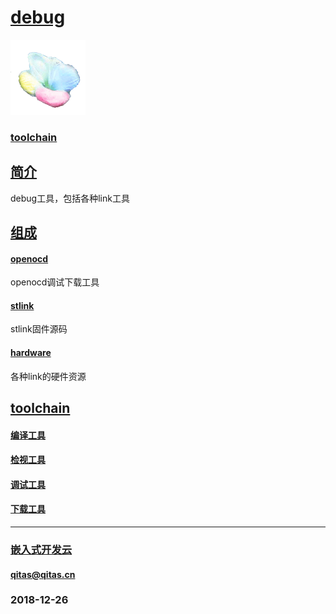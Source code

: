 ﻿# [debug](https://github.com/mcuyun/debug) 

[![sites](mcuyun/mcuyun.png)](http://www.mcuyun.com)

### [toolchain](https://github.com/mcuyun/toolchain) 

## [简介](https://github.com/mcuyun/debug/wiki) 

debug工具，包括各种link工具

## [组成](mcuyun/) 

#### [openocd](openocd/)

openocd调试下载工具 

#### [stlink](stlink/)

stlink固件源码

#### [hardware](hardware/)

各种link的硬件资源

## [toolchain](https://github.com/mcuyun/toolchain) 

#### [编译工具](https://github.com/mcuyun/compile)

#### [检视工具](https://github.com/mcuyun/lint)

#### [调试工具](https://github.com/mcuyun/debug)

#### [下载工具](https://github.com/mcuyun/flash)


---

###  [嵌入式开发云](http://www.mcuyun.com)
####  qitas@qitas.cn
###  2018-12-26
